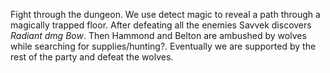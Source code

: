 
Fight through the dungeon. We use detect magic to reveal a path through a magically trapped floor. After defeating all the enemies Savvek discovers *Radiant dmg Bow*. Then Hammond and Belton are ambushed by wolves while searching for supplies/hunting?. Eventually we are supported by the rest of the party and defeat the wolves.